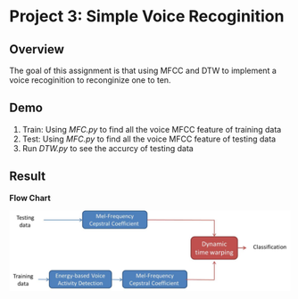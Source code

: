 # Project 3: Simple Voice Recoginition 

## Overview
The goal of this assignment is that using MFCC and DTW to implement a voice recoginition to reconginize one to ten. 

## Demo
1. Train: Using *MFC.py* to find all the voice MFCC feature of training data 
2. Test: Using *MFC.py* to find all the voice MFCC feature of testing data
3. Run *DTW.py* to see the accurcy of testing data

## Result
**Flow Chart**
<center>
<img src="./results/Flow.jpg" >
<br>
</center>
